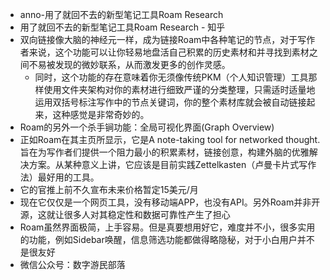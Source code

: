 - anno-用了就回不去的新型笔记工具Roam Research
- 用了就回不去的新型笔记工具Roam Research - 知乎
- 双向链接像大脑的神经元一样，成为链接Roam中各种笔记的节点，对于写作者来说，这个功能可以让你轻易地盘活自己积累的历史素材和并寻找到素材之间不易被发现的微妙联系，从而激发更多的创作灵感。
	- 同时，这个功能的存在意味着你无须像传统PKM（个人知识管理）工具那样使用文件夹架构对你的素材进行细致严谨的分类整理，只需适时适量地运用双括号标注写作中的节点关键词，你的整个素材库就会被自动链接起来，这种感觉是非常奇妙的。
- Roam的另外一个杀手锏功能：全局可视化界面(Graph Overview)
- 正如Roam在其主页所显示，它是A note-taking tool for networked thought. 旨在为写作者们提供一个阻力最小的积累素材，链接创意，构建外脑的优雅解决方案。从某种意义上讲，它应该是目前实践Zettelkasten（卢曼卡片式写作法）最好用的工具。
- 它的官推上前不久宣布未来价格暂定15美元/月
- 现在它仅仅是一个网页工具，没有移动端APP，也没有API。另外Roam并非开源，这就让很多人对其稳定性和数据可靠性产生了担心
- Roam虽然界面极简，上手容易。但是真要想用好它，难度并不小，很多实用的功能，例如Sidebar唤醒，信息筛选功能都做得略隐秘，对于小白用户并不是很友好
- 微信公众号：数字游民部落